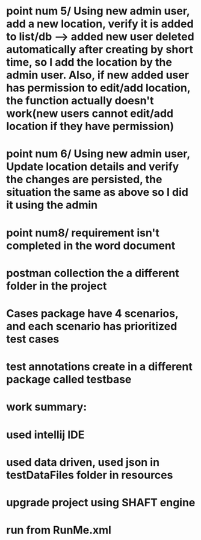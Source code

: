 # point num 5/ Using new admin user, add a new location, verify it is added to list/db --> added new user deleted automatically after creating by short time, so I add the location by the admin user. Also, if new added user has permission to edit/add location, the function actually doesn't work(new users cannot edit/add location if they have permission)
# point num 6/ Using new admin user, Update location details and verify the changes are persisted, the situation the same as above so I did it using the admin
# point num8/ requirement isn't completed in the word document
# postman collection the a different folder in the project
# Cases package have 4 scenarios, and each scenario has prioritized test cases
# test annotations create in a different package called testbase


# work summary:
# used intellij IDE
# used data driven, used json in testDataFiles folder in resources
# upgrade project using SHAFT engine
# run from RunMe.xml
